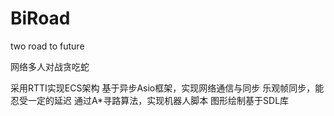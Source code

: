 # BiRoad
two road to future

网络多人对战贪吃蛇

采用RTTI实现ECS架构
基于异步Asio框架，实现网络通信与同步
乐观帧同步，能忍受一定的延迟
通过A*寻路算法，实现机器人脚本
图形绘制基于SDL库